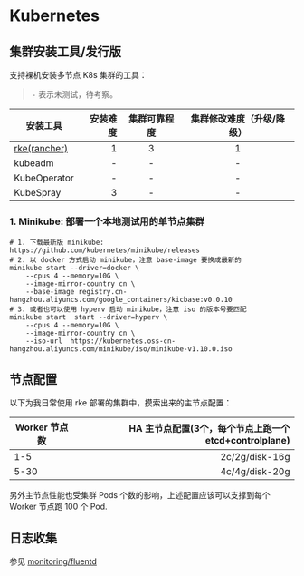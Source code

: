 # Kubernetes

## 集群安装工具/发行版

支持裸机安装多节点 K8s 集群的工具：

> `-` 表示未测试，待考察。

| 安装工具     | 安装难度 |  集群可靠程度  |  集群修改难度（升级/降级）
| --------     | -----:   | :----:  | :----:  |
| [rke(rancher)](https://docs.rancher.cn/rke/) |    1     |   3     |    1    |
| kubeadm      |    -     |   -     |    -    |
| KubeOperator |    -     |   -     |    -    |
| KubeSpray    |    3     |   -     |    -    |


### 1. Minikube: 部署一个本地测试用的单节点集群

```shell
# 1. 下载最新版 minikube: https://github.com/kubernetes/minikube/releases
# 2. 以 docker 方式启动 minikube，注意 base-image 要换成最新的
minikube start --driver=docker \
    --cpus 4 --memory=10G \
    --image-mirror-country cn \
    --base-image registry.cn-hangzhou.aliyuncs.com/google_containers/kicbase:v0.0.10
# 3. 或者也可以使用 hyperv 启动 minikube，注意 iso 的版本号要匹配
minikube start  start --driver=hyperv \
    --cpus 4 --memory=10G \
    --image-mirror-country cn \
    --iso-url  https://kubernetes.oss-cn-hangzhou.aliyuncs.com/minikube/iso/minikube-v1.10.0.iso
```

## 节点配置

以下为我日常使用 rke 部署的集群中，摸索出来的主节点配置：

| Worker 节点数   | HA 主节点配置(3个，每个节点上跑一个 etcd+controlplane) |
| --------       | -----:        |
|   1-5         |    2c/2g/disk-16g     |  
|   5-30        |    4c/4g/disk-20g      |

另外主节点性能也受集群 Pods 个数的影响，上述配置应该可以支撑到每个 Worker 节点跑 100 个 Pod.


## 日志收集

参见 [monitoring/fluentd](/monitoring/fluentd/README.md)
